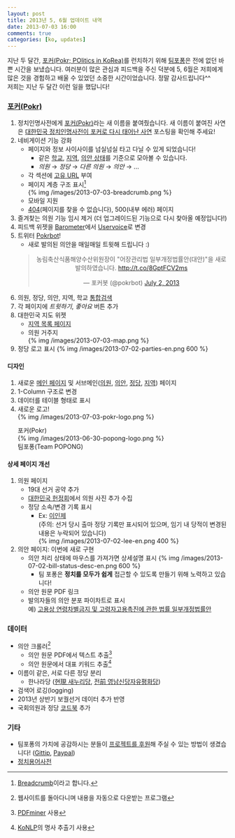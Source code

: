 ```yaml
---
layout: post
title: 2013년 5, 6월 업데이트 내역
date: 2013-07-03 16:00
comments: true
categories: [ko, updates]
---
```


지난 두 달간, <a href="http://pokr.kr">포커(Pokr; POlitics in KoRea)</a>를 런치하기 위해 <a href="http://popong.com">팀포퐁</a>은 전에 없던 바쁜 시간을 보냈습니다. 여러분이 많은 관심과 피드백을 주신 덕분에 5, 6월은 저희에게 많은 것을 경험하고 배울 수 있었던 소중한 시간이었습니다. 정말 감사드립니다^^<!-- more --><br>
저희는 지난 두 달간 이런 일을 했답니다!

### [포커(Pokr)](http://pokr.kr)

1. 정치인명사전에게 [포커(Pokr)](http://pokr.kr)라는 새 이름을 붙여줬습니다. 새 이름이 붙여진 사연은 [대한민국 정치인명사전이 포커로 다시 태어난 사연](http://blog.popong.com/2013/06/29/why-pokr-became-pokr/) 포스팅을 확인해 주세요!
1. 네비게이션 기능 강화
    * 페이지와 정보 사이사이를 넘실넘실 타고 다닐 수 있게 되었습니다!
        * 같은 [학교](http://pokr.kr/search?target=people&school_id=7006431), [지역](http://pokr.kr/region/25), [의안 상태](http://pokr.kr/search?target=bills&status_id=5)를 기준으로 모아볼 수 있습니다.
        * *의원* → *정당* → *다른 의원* → *의안* → ... 
    * 각 섹션에 [고유 URL](http://pokr.kr/person/195224#legislations) 부여
    * 페이지 계층 구조 표시[^4]<br>
        {% img /images/2013-07-03-breadcrumb.png %}
    * 모바일 지원
    * [404](http://pokr.kr/404)(페이지를 찾을 수 없습니다), 500(내부 에러) 페이지
1. 즐겨찾는 의원 기능 임시 제거 <span class="muted">(더 업그레이드된 기능으로 다시 찾아올 예정입니다!)</span>
1. 피드백 위젯을 [Barometer](http://getbarometer.com/)에서 [Uservoice](http://teampopong.uservoice.com)로 변경
1. 트위터 [Pokrbot](http://twitter.com/pokrbot)!
    * 새로 발의된 의안을 매일매일 트윗해 드립니다 :)
    <center>
    <blockquote class="twitter-tweet"><p>농림축산식품해양수산위원장이 &quot;어장관리법 일부개정법률안(대안)&quot;을 새로 발의하였습니다. <a href="http://t.co/8GptFCV2ms">http://t.co/8GptFCV2ms</a></p>&mdash; 포커봇 (@pokrbot) <a href="https://twitter.com/pokrbot/statuses/351937420788371456">July 2, 2013</a></blockquote>
    <script async src="//platform.twitter.com/widgets.js" charset="utf-8"></script>
    </center>
1. 의원, 정당, 의안, 지역, 학교 [통합검색](http://pokr.kr/search?query=%EA%B2%BD%EA%B8%B0)
1. 각 페이지에 *트윗하기*, *좋아요* 버튼 추가
1. 대한민국 지도 위젯
    * [지역 목록 페이지](http://pokr.kr/region)
    * 의원 거주지<br>
        {% img /images/2013-07-03-map.png %}
1. 정당 로고 표시
   {% img /images/2013-07-02-parties-en.png 600 %}

#### 디자인
1. 새로운 [메인 페이지](http://pokr.kr) 및 서브메인([의원](http://pokr.kr/person), [의안](http://pokr.kr/bill), [정당](http://pokr.kr/party), [지역](http://pokr.kr/region)) 페이지
1. 1-Column 구조로 변경
1. 데이터를 테이블 형태로 표시
1. 새로운 로고!<br>
   <div style="display: inline-block; margin-right: 30px;">
   {% img /images/2013-07-03-pokr-logo.png %}
   <div class="caption" style="margin-top: 12px; margin-bottom: 0;">포커(Pokr)</div>
   </div>
   <div style="display: inline-block;">
   {% img /images/2013-06-30-popong-logo.png %}
   <div class="caption" style="margin-bottom: 0;">팀포퐁(Team POPONG)</div>
   </div>

#### 상세 페이지 개선
1. 의원 페이지
    * 19대 선거 공약 추가
    * [대한민국 헌정회](http://rokps.or.kr)에서 의원 사진 추가 수집
    * 정당 소속/변경 기록 표시
        * Ex: [이인제](http://pokr.kr/person/19481130#profile)<br>
          <span class="muted">(주의: 선거 당시 출마 정당 기록만 표시되어 있으며, 임기 내 당적이 변경된 내용은 누락되어 있습니다)</span><br>
            {% img /images/2013-07-02-lee-en.png 400 %}
1. 의안 페이지: 이번에 새로 구현
    * 의안 처리 상태에 마우스를 가져가면 상세설명 표시
        {% img /images/2013-07-02-bill-status-desc-en.png 600 %}
        * 팀 포퐁은 **정치를 모두가 쉽게** 접근할 수 있도록 만들기 위해 노력하고 있습니다!
    * 의안 원문 PDF 링크
    * 발의자들의 의안 분포 파이차트로 표시<br>
      예) [고용상 연령차별금지 및 고령자고용촉진에 관한 법률 일부개정법률안](http://pokr.kr/bill/1901176)

### 데이터
* 의안 크롤러[^1]
    * 의안 원문 PDF에서 텍스트 추출[^2]
    * 의안 원문에서 대표 키워드 추출[^3]
* 이름이 같은, 서로 다른 정당 분리
    * 한나라당 ([현現 새누리당](http://pokr.kr/party/61), [전前 영남신당자유평화당](http://pokr.kr/party/195))
* 검색어 로깅(logging)
* 2013년 상반기 보궐선거 데이터 추가 반영
* 국회의원과 정당 [코드북](github.com/teampopong/codebooks) 추가

### 기타
* 팀포퐁의 가치에 공감하시는 분들이 [프로젝트를 후원](http://popong.com/about)해 주실 수 있는 방법이 생겼습니다! ([Gittip](https://www.gittip.com/teampopong/), [Paypal](https://www.paypal.com/kr/cgi-bin/webscr?cmd=_flow&SESSION=rJ-od7Disgs4qf2n18TXe6BPX0vh0lFcQIsZ0nsDaFF_uJV_W9iKGHMBOQC&dispatch=5885d80a13c0db1f8e263663d3faee8d4e181b3aff599f99a338772351021e7d))
* [정치용어사전](http://popong.com/glossary)


[^1]: 웹사이트를 돌아다니며 내용을 자동으로 다운받는 프로그램
[^2]: [PDFminer](http://www.unixuser.org/~euske/python/pdfminer/) 사용
[^3]: [KoNLP](https://github.com/haven-jeon/KoNLP)의 명사 추출기 사용
[^4]: [Breadcrumb](http://www.smashingmagazine.com/2009/03/17/breadcrumbs-in-web-design-examples-and-best-practices-2/)이라고 합니다.
